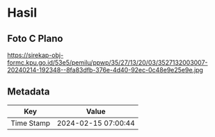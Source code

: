 # Hasil

## Foto C Plano

https://sirekap-obj-formc.kpu.go.id/53e5/pemilu/ppwp/35/27/13/20/03/3527132003007-20240214-192348--8fa83dfb-376e-4d40-92ec-0c48e9e25e9e.jpg


## Metadata

| Key        | Value               |
| ---------- | ------------------- |
| Time Stamp | 2024-02-15 07:00:44 |



